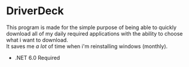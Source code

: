 # DriverDeck
This program is made for the simple purpose of being able to quickly download all of my daily required applications
with the ability to choose what i want to download.
<br>
It saves me *a lot* of time when i'm reinstalling windows (monthly).

- .NET 6.0 Required
